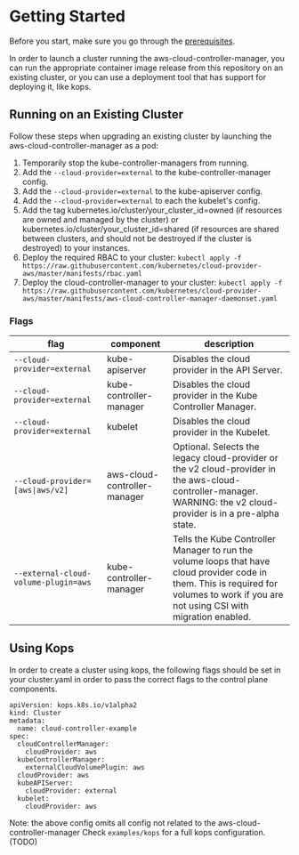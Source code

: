 # Getting Started

Before you start, make sure you go through the [prerequisites](prerequisites.md).

In order to launch a cluster running the aws-cloud-controller-manager, you can run the appropriate container image release from this repository on an existing cluster, or you can use a deployment tool that has support for deploying it, like kops.

## Running on an Existing Cluster

Follow these steps when upgrading an existing cluster by launching the aws-cloud-controller-manager as a pod:

1. Temporarily stop the kube-controller-managers from running.
1. Add the `--cloud-provider=external` to the kube-controller-manager config.
1. Add the `--cloud-provider=external` to the kube-apiserver config.
1. Add the `--cloud-provider=external` to each the kubelet's config.
1. Add the tag kubernetes.io/cluster/your_cluster_id=owned (if resources are owned and managed by the cluster) or kubernetes.io/cluster/your_cluster_id=shared (if resources are shared between clusters, and should not be destroyed if the cluster is destroyed) to your instances.
1. Deploy the required RBAC to your cluster:
    `kubectl apply -f https://raw.githubusercontent.com/kubernetes/cloud-provider-aws/master/manifests/rbac.yaml`
1. Deploy the cloud-controller-manager to your cluster:
    `kubectl apply -f https://raw.githubusercontent.com/kubernetes/cloud-provider-aws/master/manifests/aws-cloud-controller-manager-daemonset.yaml`

### Flags

| flag | component | description |
|------|-----------|-------------|
| `--cloud-provider=external` | kube-apiserver | Disables the cloud provider in the API Server. |
| `--cloud-provider=external` | kube-controller-manager | Disables the cloud provider in the Kube Controller Manager. |
| `--cloud-provider=external` | kubelet | Disables the cloud provider in the Kubelet. |
| <code>--cloud-provider=[aws&#124;aws/v2]</code> | aws-cloud-controller-manager | Optional.  Selects the legacy cloud-provider or the v2 cloud-provider in the aws-cloud-controller-manager. WARNING: the v2 cloud-provider is in a pre-alpha state. |
| `--external-cloud-volume-plugin=aws` | kube-controller-manager | Tells the Kube Controller Manager to run the volume loops that have cloud provider code in them.  This is required for volumes to work if you are not using CSI with migration enabled. |

## Using Kops

In order to create a cluster using kops, the following flags should be set in your cluster.yaml in order to pass the correct flags to the control plane components.

```
apiVersion: kops.k8s.io/v1alpha2
kind: Cluster
metadata:
  name: cloud-controller-example
spec:
  cloudControllerManager:
    cloudProvider: aws
  kubeControllerManager:
    externalCloudVolumePlugin: aws
  cloudProvider: aws
  kubeAPIServer:
    cloudProvider: external
  kubelet:
    cloudProvider: aws
```

Note: the above config omits all config not related to the aws-cloud-controller-manager Check `examples/kops` for a full kops configuration. (TODO)
